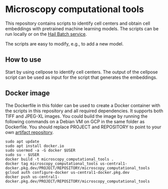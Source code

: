 # Microscopy computational tools

This repository contains scripts to identify cell centers and obtain cell embeddings with pretrained machine learning models. The scripts can be run locally or on the [Hail Batch service](https://hail.is/docs/batch/service.html).

The scripts are easy to modify, e.g., to add a new model.

## How to use

Start by using cellpose to identify cell centers. The output of the cellpose script can be used as input for the script that generates the embeddings.

## Docker image

The Dockerfile in this folder can be used to create a Docker container with the scripts in this repository and all required dependencies. It supports both TIFF and JPEG-XL images. You could build the image by running the following commands on a Debian VM on GCP in the same folder as Dockerfile. You should replace PROJECT and REPOSITORY to point to your own [artifact repository](https://cloud.google.com/artifact-registry/docs/docker/store-docker-container-images).

```
sudo apt update
sudo apt install docker.io
sudo usermod -a -G docker $USER
sudo su - $USER
docker build -t microscopy_computational_tools .
docker tag microscopy_computational_tools us-central1-docker.pkg.dev/PROJECT/REPOSITORY/microscopy_computational_tools
gcloud auth configure-docker us-central1-docker.pkg.dev
docker push us-central1-docker.pkg.dev/PROJECT/REPOSITORY/microscopy_computational_tools
```